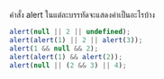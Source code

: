 คำสั่ง alert ในแต่ละบรรทัดจะแสดงค่าเป็นอะไรบ้าง

```js
alert(null || 2 || undefined);
alert(alert(1) || 2 || alert(3));
alert(1 && null && 2);
alert(alert(1) && alert(2));
alert(null || (2 && 3) || 4);
```
